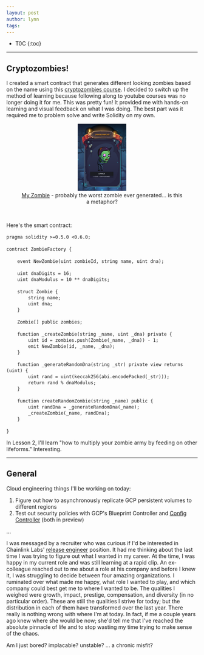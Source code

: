 ```yaml
---
layout: post
author: lynn
tags:
---
```


* T0C
{:toc}

---
<!--
<a href="" target="_blank"></a>

&nbsp;

<figure><center><img src="/assets/images/" style="width:100%">
<figcaption></figcaption></center></figure><br>

[another post]({% post_url 2021-11-03-journal %}))
-->

## Cryptozombies!

I created a smart contract that generates different looking zombies based on the name using this <a href="https://cryptozombies.io/" target="_blank">cryptozombies course</a>. I decided to switch up the method of learning because following along to youtube courses was no longer doing it for me. This was pretty fun! It provided me with hands-on learning and visual feedback on what I was doing. The best part was it required me to problem solve and write Solidity on my own. 

<!--Apparently you can't do modulo with the macOS calculator. I used <a href="https://www.omnicalculator.com/math/modulo" target="_blank">this </a>online calculator instead. -->

<figure><center><img src="/assets/images/cryptozombie.png" style="width:30%">
<figcaption></figcaption>
<a href="https://share.cryptozombies.io/en/lesson/1/share/lynnux" target="_blank">My Zombie</a> - probably the worst zombie ever generated... is this a metaphor?
</center></figure><br>

Here's the smart contract:

```solidity
pragma solidity >=0.5.0 <0.6.0;

contract ZombieFactory {

    event NewZombie(uint zombieId, string name, uint dna);

    uint dnaDigits = 16;
    uint dnaModulus = 10 ** dnaDigits;

    struct Zombie {
        string name;
        uint dna;
    }

    Zombie[] public zombies;

    function _createZombie(string _name, uint _dna) private {
        uint id = zombies.push(Zombie(_name, _dna)) - 1;
        emit NewZombie(id, _name, _dna);
    }

    function _generateRandomDna(string _str) private view returns (uint) {
        uint rand = uint(keccak256(abi.encodePacked(_str)));
        return rand % dnaModulus;
    }

    function createRandomZombie(string _name) public {
        uint randDna = _generateRandomDna(_name);
        _createZombie(_name, randDna);
    }

}
```

In Lesson 2, I'll learn "how to multiply your zombie army by feeding on other lifeforms." Interesting.

---

## General

Cloud engineering things I'll be working on today:

1. Figure out how to asynchronously replicate GCP persistent volumes to different regions
1. Test out security policies with GCP's Blueprint Controller and <a href="https://cloud.google.com/anthos-config-management/docs/concepts/config-controller-overview" target="_blank">Config Controller</a> (both in preview)

...

I was messaged by a recruiter who was curious if I'd be interested in Chainlink Labs' <a href="https://jobs.lever.co/chainlink/a8dd7868-eaf7-4d97-98a9-2f5b3c3216de" target="_blank">release engineer</a> position. It had me thinking about the last time I was trying to figure out what I wanted in my career. At the time, I was happy in my current role and was still learning at a rapid clip. An ex-colleague reached out to me about a role at his company and before I knew it, I was struggling to decide between four amazing organizations. I ruminated over what made me happy, what role I wanted to play, and which company could best get me to where I wanted to be. The qualities I weighed were growth, impact, prestige, compensation, and diversity (in no particular order). These are still the qualities I strive for today; but the distribution in each of them have transformed over the last year. There really is nothing wrong with where I'm at today. In fact, if me a couple years ago knew where she would be now; she'd tell me that I've reached the absolute pinnacle of life and to stop wasting my time trying to make sense of the chaos.

Am I just bored? implacable? unstable? ... a chronic misfit?
